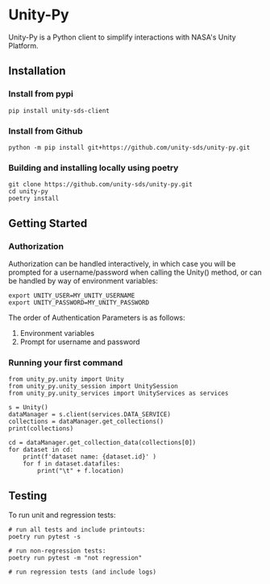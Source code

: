 # Unity-Py

Unity-Py is a Python client to simplify interactions with NASA's Unity Platform.

## Installation

### Install from pypi
```
pip install unity-sds-client
```

### Install from Github
```
python -m pip install git+https://github.com/unity-sds/unity-py.git
```

### Building and installing locally using poetry

```
git clone https://github.com/unity-sds/unity-py.git
cd unity-py
poetry install
```

## Getting Started

### Authorization

Authorization can be handled interactively, in which case you will be prompted for a username/password when calling the Unity() method, or can be handled by way of environment variables:

```
export UNITY_USER=MY_UNITY_USERNAME
export UNITY_PASSWORD=MY_UNITY_PASSWORD
```

The order of Authentication Parameters is as follows:

1. Environment variables
2. Prompt for username and password

### Running your first command

```
from unity_py.unity import Unity
from unity_py.unity_session import UnitySession
from unity_py.unity_services import UnityServices as services

s = Unity()
dataManager = s.client(services.DATA_SERVICE)
collections = dataManager.get_collections()
print(collections)

cd = dataManager.get_collection_data(collections[0])
for dataset in cd:
    print(f'dataset name: {dataset.id}' )
    for f in dataset.datafiles:
        print("\t" + f.location)
```

## Testing
To run unit and regression tests:

```
# run all tests and include printouts:
poetry run pytest -s

# run non-regression tests:
poetry run pytest -m "not regression"

# run regression tests (and include logs)

```
